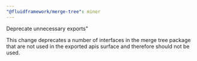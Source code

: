 ```yaml
---
"@fluidframework/merge-tree": minor
---
```


Deprecate unnecessary exports"

This change deprecates a number of interfaces in the merge tree package that are not used in the exported apis surface and therefore should not be used.
